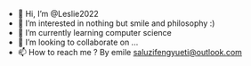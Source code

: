 - 👋 Hi, I’m @Leslie2022
- 👀 I’m interested in nothing but smile and philosophy :)
- 🌱 I’m currently learning computer science
- 💞️ I’m looking to collaborate on ...
- 📫 How to reach me ? By emile saluzifengyueti@outlook.com

<!---
Leslie2022/Leslie2022 is a ✨ special ✨ repository because its `myhobb.md` (this file) appears on your GitHub profile.
You can click the Preview link to take a look at your changes.
--->
